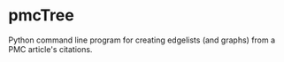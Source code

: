 # pmcTree
Python command line program for creating edgelists (and graphs) from a PMC article's citations.
